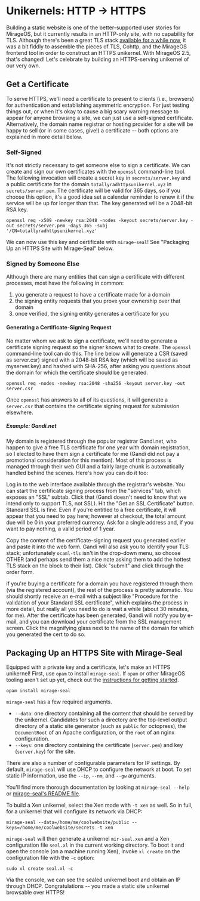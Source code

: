 # Unikernels: HTTP -> HTTPS

Building a static website is one of the better-supported user stories for MirageOS, but it currently results in an HTTP-only site, with no capability for TLS.  Although there's been a great TLS stack [available for a while now](http://openmirage.org/blog/introducing-ocaml-tls), it was a bit fiddly to assemble the pieces of TLS, Cohttp, and the MirageOS frontend tool in order to construct an HTTPS unikernel.  With MirageOS 2.5, that's changed!  Let's celebrate by building an HTTPS-serving unikernel of our very own.

## Get a Certificate

To serve HTTPS, we'll need a certificate to present to clients (i.e., browsers) for authentication and establishing asymmetric encryption. For just testing things out, or when it's okay to cause a big scary warning message to appear for anyone browsing a site, we can just use a self-signed certificate.  Alternatively, the domain name registrar or hosting provider for a site will be happy to sell (or in some cases, give!) a certificate -- both options are explained in more detail below.

### Self-Signed

It's not strictly necessary to get someone else to sign a certificate. We can create and sign our own certificates with the `openssl` command-line tool.  The following invocation will create a secret key in `secrets/server.key` and a public certificate for the domain `totallyradhttpsunikernel.xyz` in `secrets/server.pem`.  The certificate will be valid for 365 days, so if you choose this option, it's a good idea set a calendar reminder to renew it if the service will be up for longer than that.  The key generated will be a 2048-bit RSA key.

```
openssl req -x509 -newkey rsa:2048 -nodes -keyout secrets/server.key -out secrets/server.pem -days 365 -subj '/CN=totallyradhttpsunikernel.xyz'
```

We can now use this key and certificate with `mirage-seal`!  See "Packaging Up an HTTPS Site with Mirage-Seal" below.

### Signed by Someone Else

Although there are many entities that can sign a certificate with different processes, most have the following in common:

1) you generate a request to have a certificate made for a domain
2) the signing entity requests that you prove your ownership over that domain
3) once verified, the signing entity generates a certificate for you

#### Generating a Certificate-Signing Request

No matter whom we ask to sign a certificate, we'll need to generate a certificate signing request so the signer knows what to create.  The `openssl` command-line tool can do this.  The line below will generate a CSR (saved as server.csr) signed with a 2048-bit RSA key (which will be saved as myserver.key) and hashed with SHA-256, after asking you questions about the domain for which the certificate should be generated.

```
openssl req -nodes -newkey rsa:2048 -sha256 -keyout server.key -out server.csr
```

Once `openssl` has answers to all of its questions, it will generate a `server.csr` that contains the certificate signing request for submission elsewhere.

##### Example: Gandi.net

My domain is registered through the popular registrar Gandi.net, who happen to give a free TLS certificate for one year with domain registration, so I elected to have them sign a certificate for me (Gandi did not pay a promotional consideration for this mention).  Most of this process is managed through their web GUI and a fairly large chunk is automatically handled behind the scenes.  Here's how you can do it too:

Log in to the web interface available through the registrar's website.  You can start the certificate signing process from the "services" tab, which exposes an "SSL" subtab.  Click that (Gandi doesn't need to know that we intend only to support TLS, not SSL).  Hit the "Get an SSL Certificate" button.  Standard SSL is fine.  Even if you're entitled to a free certificate, it will appear that you need to pay here; however at checkout, the total amount due will be 0 in your preferred currency.  Ask for a single address and, if you want to pay nothing, a valid period of 1 year.

Copy the content of the certificate-signing request you generated earlier and paste it into the web form.  Gandi will also ask you to identify your TLS stack; unfortunately `ocaml-tls` isn't in the drop-down menu, so choose OTHER (and perhaps send them a nice note asking them to add the hottest TLS stack on the block to their list).  Click "submit" and click through the order form.

if you're buying a certificate for a domain you have registered through them (via the registered account), the rest of the process is pretty automatic.  You should shortly receive an e-mail with a subject like "Procedure for the validation of your Standard SSL certificate", which explains the process in more detail, but really all you need to do is wait a while (about 30 minutes, for me).  After the certificate has been generated, Gandi will notify you by e-mail, and you can download your certificate from the SSL management screen.  Click the magnifying glass next to the name of the domain for which you generated the cert to do so.

## Packaging Up an HTTPS Site with Mirage-Seal

Equipped with a private key and a certificate, let's make an HTTPS unikernel!  First, use `opam` to install `mirage-seal`.  If `opam` or other MirageOS tooling aren't set up yet, check out the [instructions for getting started](http://openmirage.org/wiki/install).

```
opam install mirage-seal
```

`mirage-seal` has a few required arguments. 

* `--data`: one directory containing all the content that should be served by the unikernel.  Candidates for such a directory are the top-level output directory of a static site generator (such as `public` for octopress), the `DocumentRoot` of an Apache configuration, or the `root` of an nginx configuration.
* `--keys`: one directory containing the certificate (`server.pem`) and key (`server.key`) for the site.

There are also a number of configurable parameters for IP settings.  By default, `mirage-seal` will use DHCP to configure the network at boot.  To set static IP information, use the `--ip`, `--nm`, and `--gw` arguments.

You'll find more thorough documentation by looking at `mirage-seal --help` or [mirage-seal's README file](https://github.com/mirage/mirage-seal/blob/master/README.md).

To build a Xen unikernel, select the Xen mode with `-t xen` as well.  So in full, for a unikernel that will configure its network via DHCP:

```
mirage-seal --data=/home/me/coolwebsite/public --keys=/home/me/coolwebsite/secrets -t xen
```

`mirage-seal` will then generate a unikernel `mir-seal.xen` and a Xen configuration file `seal.xl` in the current working directory.  To boot it and open the console (on a machine running Xen), invoke `xl create` on the configuration file with the `-c` option:

```
sudo xl create seal.xl -c
```

Via the console, we can see the sealed unikernel boot and obtain an IP through DHCP.  Congratulations -- you made a static site unikernel browsable over HTTPS!
